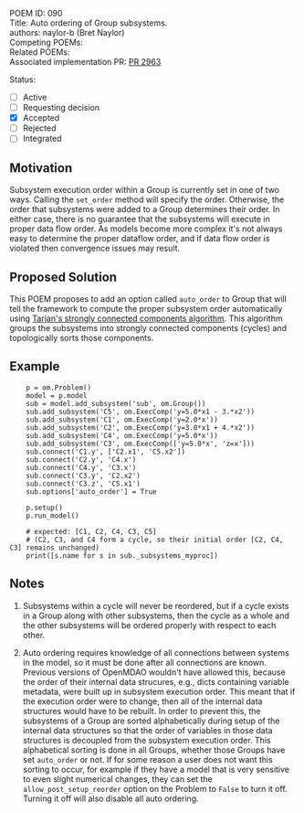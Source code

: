 POEM ID: 090  
Title: Auto ordering of Group subsystems.  
authors: naylor-b (Bret Naylor)  
Competing POEMs:  
Related POEMs:  
Associated implementation PR: [PR 2963](https://github.com/OpenMDAO/OpenMDAO/pull/2963)

Status:

- [ ] Active
- [ ] Requesting decision
- [x] Accepted 
- [ ] Rejected
- [ ] Integrated

## Motivation

Subsystem execution order within a Group is currently set in one of two ways.  Calling the `set_order` method will
specify the order.  Otherwise, the order that subsystems were added to a Group determines their order. In either case,
there is no guarantee that the subsystems will execute in proper data flow order. As models become more complex it's not
always easy to determine the proper dataflow order, and if data flow order is violated then convergence issues may result.


## Proposed Solution

This POEM proposes to add an option called `auto_order` to Group that will tell the framework to compute the proper
subsystem order automatically using 
[Tarjan's strongly connected components algorithm](https://en.wikipedia.org/wiki/Tarjan%27s_strongly_connected_components_algorithm).
This algorithm groups the subsystems into strongly connected components (cycles) and topologically sorts those components.


## Example

```language=python
    p = om.Problem()
    model = p.model
    sub = model.add_subsystem('sub', om.Group())
    sub.add_subsystem('C5', om.ExecComp('y=5.0*x1 - 3.*x2'))
    sub.add_subsystem('C1', om.ExecComp('y=2.0*x'))
    sub.add_subsystem('C2', om.ExecComp('y=3.0*x1 + 4.*x2'))
    sub.add_subsystem('C4', om.ExecComp('y=5.0*x'))
    sub.add_subsystem('C3', om.ExecComp(['y=5.0*x', 'z=x']))
    sub.connect('C1.y', ['C2.x1', 'C5.x2'])
    sub.connect('C2.y', 'C4.x')
    sub.connect('C4.y', 'C3.x')
    sub.connect('C3.y', 'C2.x2')
    sub.connect('C3.z', 'C5.x1')
    sub.options['auto_order'] = True

    p.setup()
    p.run_model()

    # expected: [C1, C2, C4, C3, C5]
    # (C2, C3, and C4 form a cycle, so their initial order [C2, C4, C3] remains unchanged)
    print([s.name for s in sub._subsystems_myproc])
```


## Notes

1) Subsystems within a cycle will never be reordered, but if a cycle exists in a Group along with other
subsystems, then the cycle as a whole and the other subsystems will be ordered properly with respect to each other.

2) Auto ordering requires knowledge of all connections between systems in the model, so it must be done after all
connections are known.  Previous versions of OpenMDAO wouldn't have allowed this, because the order of their internal
data strucures, e.g., dicts containing variable metadata, were built up in subsystem execution order.
This meant that if the execution order were to change, then all of the internal data structures would have to be
rebuilt.  In order to prevent this, the subsystems of a Group are sorted alphabetically during setup of the 
internal data structures so that the order of variables in those data structures is decoupled from the subsystem
execution order.  This alphabetical sorting is done in all Groups, whether those Groups have set `auto_order` or 
not.  If for some reason a user does not want this sorting to occur, for example if they have a model that is
very sensitive to even slight numerical changes, they can set the `allow_post_setup_reorder` option
on the Problem to `False` to turn it off.  Turning it off will also disable all auto ordering.
